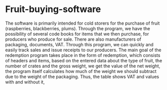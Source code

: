 # Fruit-buying-software
The software is primarily intended for cold storers for the purchase of fruit (raspberries, blackberries, plums). Through the program, we have the possibility of several code books for items that we then purchase, for producers who produce for sale. There are also manufacturers of packaging, documents, VAT. Through this program, we can quickly and easily track sales and issue receipts to our producers. The main goal of the redemption program takes place in the form of redemption, which consists of headers and items, based on the entered data about the type of fruit, the number of crates and the gross weight, we get the value of the net weight, the program itself calculates how much of the weight we should subtract due to the weight of the packaging. Thus, the table shows VAT and values ​​with and without it,
